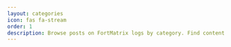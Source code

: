 ```yaml
---
layout: categories
icon: fas fa-stream
order: 1
description: Browse posts on FortMatrix logs by category. Find content related to specific areas of cybersecurity, cloud technologies, and technical topics.
---
```

